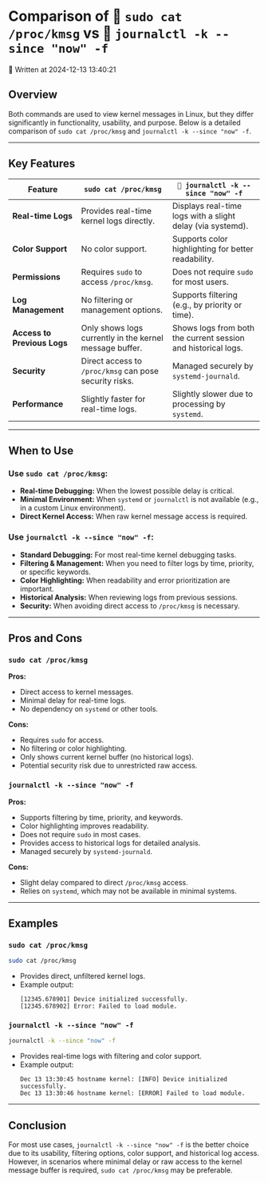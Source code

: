 # Comparison of 🧮 `sudo cat /proc/kmsg` vs 🧮 `journalctl -k --since "now" -f`

📅 Written at 2024-12-13 13:40:21

## Overview

Both commands are used to view kernel messages in Linux, but they differ significantly in functionality, usability, and purpose. Below is a detailed comparison of `sudo cat /proc/kmsg` and `journalctl -k --since "now" -f`.

---

## Key Features

| Feature                     | `sudo cat /proc/kmsg`                                   | `🧮 journalctl -k --since "now" -f`                           |
| --------------------------- | ------------------------------------------------------- | ------------------------------------------------------------- |
| **Real-time Logs**          | Provides real-time kernel logs directly.                | Displays real-time logs with a slight delay (via systemd).    |
| **Color Support**           | No color support.                                       | Supports color highlighting for better readability.           |
| **Permissions**             | Requires `sudo` to access `/proc/kmsg`.                 | Does not require `sudo` for most users.                       |
| **Log Management**          | No filtering or management options.                     | Supports filtering (e.g., by priority or time).               |
| **Access to Previous Logs** | Only shows logs currently in the kernel message buffer. | Shows logs from both the current session and historical logs. |
| **Security**                | Direct access to `/proc/kmsg` can pose security risks.  | Managed securely by `systemd-journald`.                       |
| **Performance**             | Slightly faster for real-time logs.                     | Slightly slower due to processing by `systemd`.               |

---

## When to Use

### Use `sudo cat /proc/kmsg`:

- **Real-time Debugging:** When the lowest possible delay is critical.
- **Minimal Environment:** When `systemd` or `journalctl` is not available (e.g., in a custom Linux environment).
- **Direct Kernel Access:** When raw kernel message access is required.

### Use `journalctl -k --since "now" -f`:

- **Standard Debugging:** For most real-time kernel debugging tasks.
- **Filtering & Management:** When you need to filter logs by time, priority, or specific keywords.
- **Color Highlighting:** When readability and error prioritization are important.
- **Historical Analysis:** When reviewing logs from previous sessions.
- **Security:** When avoiding direct access to `/proc/kmsg` is necessary.

---

## Pros and Cons

### `sudo cat /proc/kmsg`

**Pros:**

- Direct access to kernel messages.
- Minimal delay for real-time logs.
- No dependency on `systemd` or other tools.

**Cons:**

- Requires `sudo` for access.
- No filtering or color highlighting.
- Only shows current kernel buffer (no historical logs).
- Potential security risk due to unrestricted raw access.

### `journalctl -k --since "now" -f`

**Pros:**

- Supports filtering by time, priority, and keywords.
- Color highlighting improves readability.
- Does not require `sudo` in most cases.
- Provides access to historical logs for detailed analysis.
- Managed securely by `systemd-journald`.

**Cons:**

- Slight delay compared to direct `/proc/kmsg` access.
- Relies on `systemd`, which may not be available in minimal systems.

---

## Examples

### `sudo cat /proc/kmsg`

```bash
sudo cat /proc/kmsg
```

- Provides direct, unfiltered kernel logs.
- Example output:
  ```
  [12345.678901] Device initialized successfully.
  [12345.678902] Error: Failed to load module.
  ```

### `journalctl -k --since "now" -f`

```bash
journalctl -k --since "now" -f
```

- Provides real-time logs with filtering and color support.
- Example output:
  ```
  Dec 13 13:30:45 hostname kernel: [INFO] Device initialized successfully.
  Dec 13 13:30:46 hostname kernel: [ERROR] Failed to load module.
  ```

---

## Conclusion

For most use cases, `journalctl -k --since "now" -f` is the better choice due to its usability, filtering options, color support, and historical log access. However, in scenarios where minimal delay or raw access to the kernel message buffer is required, `sudo cat /proc/kmsg` may be preferable.
